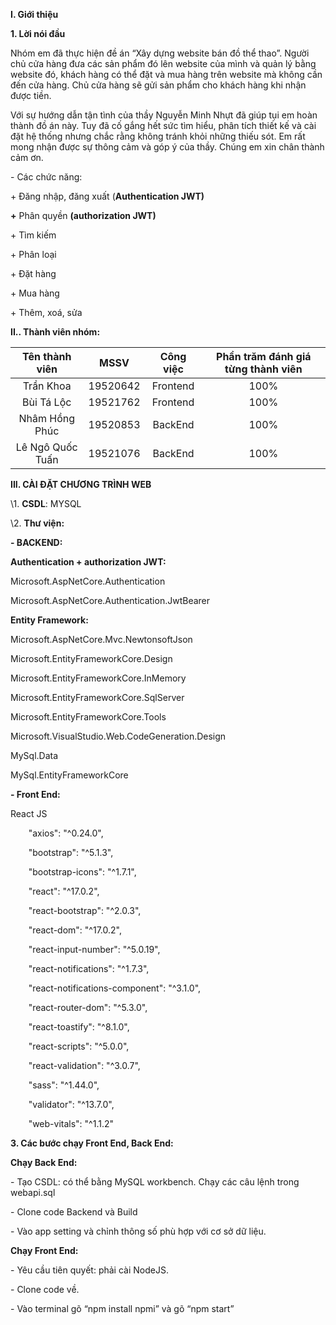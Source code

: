 ﻿**I. Giới thiệu**

**1. Lời nói đầu**

Nhóm em đã thực hiện đề án “Xây dựng website bán đồ thể thao”. Người chủ cửa hàng đưa các sản phẩm đó lên website của mình và quản lý bằng website đó, khách hàng có thể đặt và mua hàng trên website mà không cần đến cửa hàng. Chủ cửa hàng sẽ gửi sản phẩm cho khách hàng khi nhận được tiền.

Với sự hướng dẫn tận tình của thầy Nguyễn Minh Nhựt đã giúp tụi em hoàn thành đồ án này. Tuy đã cố gắng hết sức tìm hiểu, phân tích thiết kế và cài đặt hệ thống nhưng chắc rằng không tránh khỏi những thiếu sót. Em rất mong nhận được sự thông cảm và góp ý của thầy. Chúng em xin chân thành cảm ơn.

\- Các chức năng:

\+ Đăng nhập, đăng xuất (**Authentication JWT)**

**+** Phân quyền **(authorization JWT)**

\+ Tìm kiếm

\+ Phân loại

\+ Đặt hàng

\+ Mua hàng

\+ Thêm, xoá, sửa

**II.. Thành viên nhóm:**

|**Tên thành viên**|**MSSV**|**Công việc**|**Phần trăm đánh giá từng thành viên**|
| :-: | :-: | :-: | :-: |
|Trần Khoa|19520642|Frontend|100%|
|Bùi Tá Lộc|19521762|Frontend|100%|
|Nhâm Hồng Phúc|19520853|BackEnd|100%|
|Lê Ngô Quốc Tuấn|19521076|BackEnd|100%|

**III. CÀI ĐẶT CHƯƠNG TRÌNH WEB**

\1. **CSDL**: MYSQL

\2. **Thư viện:**

**- BACKEND:**

**Authentication + authorization JWT:**

Microsoft.AspNetCore.Authentication

Microsoft.AspNetCore.Authentication.JwtBearer

**Entity Framework:**

Microsoft.AspNetCore.Mvc.NewtonsoftJson

Microsoft.EntityFrameworkCore.Design

Microsoft.EntityFrameworkCore.InMemory

Microsoft.EntityFrameworkCore.SqlServer

Microsoft.EntityFrameworkCore.Tools

Microsoft.VisualStudio.Web.CodeGeneration.Design

MySql.Data

MySql.EntityFrameworkCore

**- Front End:**

React JS

`    `"axios": "^0.24.0",

`    `"bootstrap": "^5.1.3",

`    `"bootstrap-icons": "^1.7.1",

`    `"react": "^17.0.2",

`    `"react-bootstrap": "^2.0.3",

`    `"react-dom": "^17.0.2",

`    `"react-input-number": "^5.0.19",

`    `"react-notifications": "^1.7.3",

`    `"react-notifications-component": "^3.1.0",

`    `"react-router-dom": "^5.3.0",

`    `"react-toastify": "^8.1.0",

`    `"react-scripts": "^5.0.0",

`    `"react-validation": "^3.0.7",

`    `"sass": "^1.44.0",

`    `"validator": "^13.7.0",

`    `"web-vitals": "^1.1.2"

**3. Các bước chạy Front End, Back End:**

**Chạy Back End:**

\- Tạo CSDL: có thể bằng MySQL workbench. Chạy các câu lệnh trong webapi.sql

\- Clone code Backend và Build

\- Vào app setting và chỉnh thông số phù hợp với cơ sở dữ liệu.

**Chạy Front End:**

\- Yêu cầu tiên quyết: phải cài NodeJS.

\- Clone code về.

\- Vào terminal gõ “npm install npmi” và gõ “npm start”

